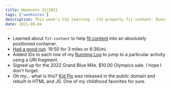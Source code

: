 ```yaml
---
title: Weeknote 32/2021
tags: ['weeknotes']
description: This week's CSS learning - CSS property fit-content. Running log updates and the 2022 Grand Blue Mile (maybe). 
date: 2021-08-04
---
```

- Learned about `fit-content` to help [fit content](https://codepen.io/chriscoyier/pen/vYmzZyo?editors=1100) into an absolutely positioned container. 
- [Had a good run](/running/2021/7246176796/). 19:50 for 3 miles or 6:36/mi.
- Added IDs to each row of my [Running Log](/running/) to jump to a particular activity using a URI fragment. 
- Signed up for the 2022 Grand Blue Mile. $10.00 Olympics sale. I hope I don't forget. 
- Oh my... what is this? [Kid Pix](https://kidpix.app/) was released in the public domain and rebuilt in HTML and JS. One of my childhood favorites for sure. 